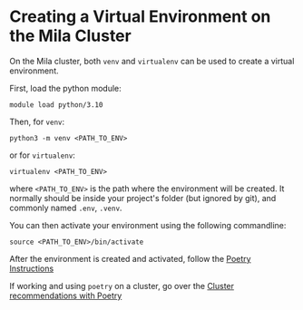 # Creating a Virtual Environment on the Mila Cluster

On the Mila cluster, both `venv` and `virtualenv` can be used to create a virtual 
environment.

First, load the python module:
```
module load python/3.10
```

Then, for `venv`:
```
python3 -m venv <PATH_TO_ENV>
```

or for `virtualenv`:
```
virtualenv <PATH_TO_ENV>
```

where `<PATH_TO_ENV>` is the path where the environment will be created. It normally 
should be inside your project's folder (but ignored by git), and commonly named `.env`, 
`.venv`.

You can then activate your environment using the following commandline:

```
source <PATH_TO_ENV>/bin/activate
```

After the environment is created and activated, follow the [Poetry Instructions](../README.md#poetry)

If working and using `poetry` on a cluster, go over the 
[Cluster recommendations with Poetry](poetry_installation.md#considerations-when-using-poetry-in-a-compute-cluster-environment)